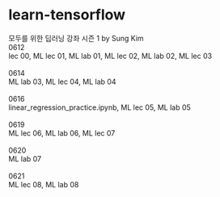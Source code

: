 # learn-tensorflow<br>
모두를 위한 딥러닝 강좌 시즌 1 by Sung Kim
<br>
0612<br>
lec 00, ML lec 01, ML lab 01, ML lec 02, ML lab 02, ML lec 03 <br>
<br>
0614<br>
ML lab 03, ML lec 04, ML lab 04 <br>
<br>
0616<br>
linear_regression_practice.ipynb, ML lec 05, ML lab 05 <br>
<br>
0619<br>
ML lec 06, ML lab 06, ML lec 07 <br>
<br>
0620<br>
ML lab 07 <br>
<br>
0621<br>
ML lec 08, ML lab 08 <br>

